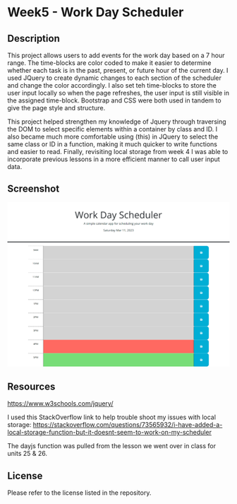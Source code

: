 # Week5 - Work Day Scheduler

## Description

This project allows users to add events for the work day based on a 7 hour range. The time-blocks are color coded to make it easier to determine whether each task is in the past, present, or future hour of the current day. I used JQuery to create dynamic changes to each section of the scheduler and change the color accordingly. I also set teh time-blocks to store the user input locally so when the page refreshes, the user input is still visible in the assigned time-block. Bootstrap and CSS were both used in tandem to give the page style and structure.

This project helped strengthen my knowledge of Jquery through traversing the DOM to select specific elements within a container by class and ID. I also became much more comfortable using (this) in JQuery to select the same class or ID in a function, making it much quicker to write functions and easier to read. Finally, revisiting local storage from week 4 I was able to incorporate previous lessons in a more efficient manner to call user input data.

## Screenshot

![Image of initial page load](assets/screenshot.png)

## Resources

<https://www.w3schools.com/jquery/>

I used this StackOverflow link to help trouble shoot my issues with local storage:
<https://stackoverflow.com/questions/73565932/i-have-added-a-local-storage-function-but-it-doesnt-seem-to-work-on-my-scheduler>

The dayjs function was pulled from the lesson we went over in class for units 25 & 26.

## License

Please refer to the license listed in the repository.
